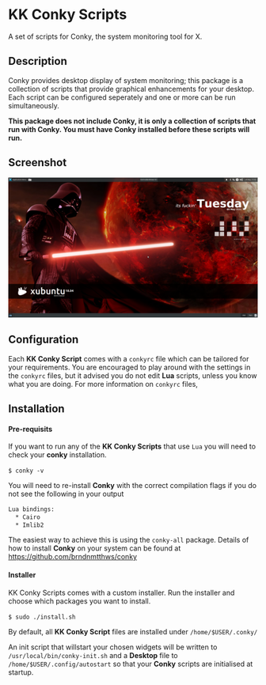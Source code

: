 # KK Conky Scripts
A set of scripts for Conky, the system monitoring tool for X.

## Description
Conky provides desktop display of system monitoring; this package is a collection of scripts that provide graphical enhancements for your desktop. Each script can be configured seperately and one or
more can be run simultaneously.

**This package does not include Conky, it is only a collection of scripts that run with Conky. You must have Conky installed before these scripts will run.**

## Screenshot
![alt text](screenshot.png "Screenshot")

## Configuration
Each **KK Conky Script** comes with a ``conkyrc`` file which can be tailored for your requirements. You are encouraged to play around with the settings in the ``conkyrc`` files, but it advised you do not edit
**Lua** scripts, unless you know what you are doing. For more information on ``conkyrc`` files, 


## Installation
#### Pre-requisits
If you want to run any of the **KK Conky Scripts** that use ``Lua`` you will need to check your **conky** installation.

````$ conky -v````

You will need to re-install **Conky** with the correct compilation flags if you do not see the following in your output

````
Lua bindings:
  * Cairo
  * Imlib2
````
The easiest way to achieve this is using the ``conky-all`` package. Details of how to install **Conky** on your system can be found at https://github.com/brndnmtthws/conky

#### Installer
KK Conky Scripts comes with a custom installer. Run the installer and choose which packages you want to install.

````$ sudo ./install.sh````

By default, all **KK Conky Script** files are installed under ``/home/$USER/.conky/``

An init script that willstart your chosen widgets will be written to ``/usr/local/bin/conky-init.sh`` and a **Desktop** file to ``/home/$USER/.config/autostart`` so that your **Conky** scripts are initialised at startup.